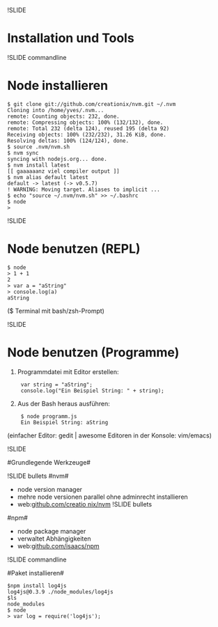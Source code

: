 !SLIDE 

# Installation und Tools #


!SLIDE commandline
# Node installieren #

    $ git clone git://github.com/creationix/nvm.git ~/.nvm
    Cloning into /home/yves/.nvm...
    remote: Counting objects: 232, done.
    remote: Compressing objects: 100% (132/132), done.
    remote: Total 232 (delta 124), reused 195 (delta 92)
    Receiving objects: 100% (232/232), 31.26 KiB, done.
    Resolving deltas: 100% (124/124), done.
    $ source .nvm/nvm.sh
    $ nvm sync
    syncing with nodejs.org... done.
    $ nvm install latest
    [[ gaaaaaanz viel compiler output ]]
    $ nvm alias default latest
    default -> latest (-> v0.5.7)
    ! WARNING: Moving target. Aliases to implicit ...
    $ echo "source ~/.nvm/nvm.sh" >> ~/.bashrc
    $ node
    >

!SLIDE

# Node benutzen (REPL) #

    $ node
    > 1 + 1
    2
    > var a = "aString"
    > console.log(a)
    aString

($ Terminal mit bash/zsh-Prompt)

!SLIDE

# Node benutzen (Programme) #

1. Programmdatei mit Editor erstellen:

        var string = "aString";
        console.log("Ein Beispiel String: " + string);

2. Aus der Bash heraus ausführen:

        $ node programm.js
        Ein Beispiel String: aString

(einfacher Editor: gedit | awesome Editoren in der Konsole: vim/emacs)

!SLIDE

#Grundlegende Werkzeuge#

!SLIDE bullets
#nvm#

* node version manager
* mehre node versionen parallel ohne adminrecht installieren
* web:[github.com/creatio nix/nvm](https://github.com/creationix/nvm)
!SLIDE bullets

#npm#

* node package manager
* verwaltet Abhängigkeiten
* web:[github.com/isaacs/npm](https://github.com/isaacs/npm)

!SLIDE commandline

#Paket installieren#

    $npm install log4js
    log4js@0.3.9 ./node_modules/log4js
    $ls
    node_modules
    $ node
    > var log = require('log4js');

